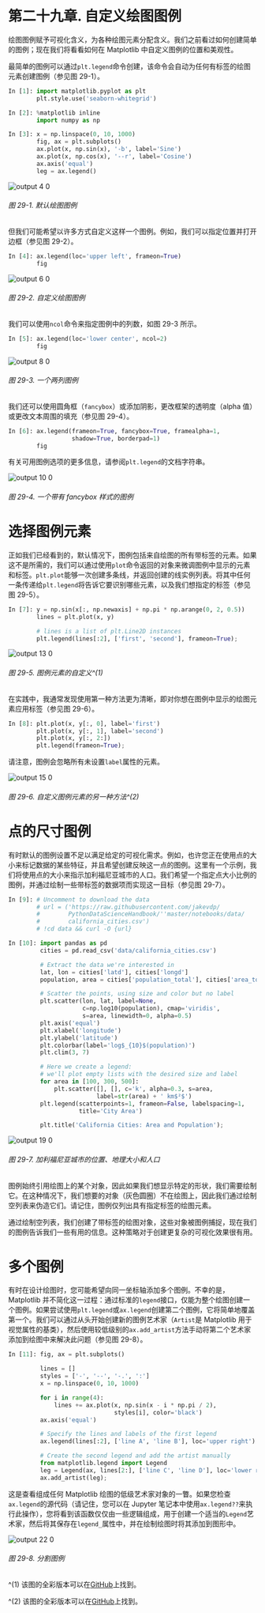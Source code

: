 # 第二十九章\. 自定义绘图图例

绘图图例赋予可视化含义，为各种绘图元素分配含义。我们之前看过如何创建简单的图例；现在我们将看看如何在 Matplotlib 中自定义图例的位置和美观性。

最简单的图例可以通过`plt.legend`命令创建，该命令会自动为任何有标签的绘图元素创建图例（参见图 29-1）。

```py
In [1]: import matplotlib.pyplot as plt
        plt.style.use('seaborn-whitegrid')
```

```py
In [2]: %matplotlib inline
        import numpy as np
```

```py
In [3]: x = np.linspace(0, 10, 1000)
        fig, ax = plt.subplots()
        ax.plot(x, np.sin(x), '-b', label='Sine')
        ax.plot(x, np.cos(x), '--r', label='Cosine')
        ax.axis('equal')
        leg = ax.legend()
```

![output 4 0](img/output_4_0.png)

###### 图 29-1\. 默认绘图图例

但我们可能希望以许多方式自定义这样一个图例。例如，我们可以指定位置并打开边框（参见图 29-2）。

```py
In [4]: ax.legend(loc='upper left', frameon=True)
        fig
```

![output 6 0](img/output_6_0.png)

###### 图 29-2\. 自定义绘图图例

我们可以使用`ncol`命令来指定图例中的列数，如图 29-3 所示。

```py
In [5]: ax.legend(loc='lower center', ncol=2)
        fig
```

![output 8 0](img/output_8_0.png)

###### 图 29-3\. 一个两列图例

我们还可以使用圆角框（`fancybox`）或添加阴影，更改框架的透明度（alpha 值）或更改文本周围的填充（参见图 29-4）。

```py
In [6]: ax.legend(frameon=True, fancybox=True, framealpha=1,
                  shadow=True, borderpad=1)
        fig
```

有关可用图例选项的更多信息，请参阅`plt.legend`的文档字符串。

![output 10 0](img/output_10_0.png)

###### 图 29-4\. 一个带有 fancybox 样式的图例

# 选择图例元素

正如我们已经看到的，默认情况下，图例包括来自绘图的所有带标签的元素。如果这不是所需的，我们可以通过使用`plot`命令返回的对象来微调图例中显示的元素和标签。`plt.plot`能够一次创建多条线，并返回创建的线实例列表。将其中任何一条传递给`plt.legend`将告诉它要识别哪些元素，以及我们想指定的标签（参见图 29-5）。

```py
In [7]: y = np.sin(x[:, np.newaxis] + np.pi * np.arange(0, 2, 0.5))
        lines = plt.plot(x, y)

        # lines is a list of plt.Line2D instances
        plt.legend(lines[:2], ['first', 'second'], frameon=True);
```

![output 13 0](img/output_13_0.png)

###### 图 29-5\. 图例元素的自定义^(1)

在实践中，我通常发现使用第一种方法更为清晰，即对你想在图例中显示的绘图元素应用标签（参见图 29-6）。

```py
In [8]: plt.plot(x, y[:, 0], label='first')
        plt.plot(x, y[:, 1], label='second')
        plt.plot(x, y[:, 2:])
        plt.legend(frameon=True);
```

请注意，图例会忽略所有未设置`label`属性的元素。

![output 15 0](img/output_15_0.png)

###### 图 29-6\. 自定义图例元素的另一种方法^(2)

# 点的尺寸图例

有时默认的图例设置不足以满足给定的可视化需求。例如，也许您正在使用点的大小来标记数据的某些特征，并且希望创建反映这一点的图例。这里有一个示例，我们将使用点的大小来指示加利福尼亚城市的人口。我们希望一个指定点大小比例的图例，并通过绘制一些带标签的数据项而实现这一目标（参见图 29-7）。

```py
In [9]: # Uncomment to download the data
        # url = ('https://raw.githubusercontent.com/jakevdp/
        #        PythonDataScienceHandbook/''master/notebooks/data/
        #        california_cities.csv')
        # !cd data && curl -O {url}
```

```py
In [10]: import pandas as pd
         cities = pd.read_csv('data/california_cities.csv')

         # Extract the data we're interested in
         lat, lon = cities['latd'], cities['longd']
         population, area = cities['population_total'], cities['area_total_km2']

         # Scatter the points, using size and color but no label
         plt.scatter(lon, lat, label=None,
                     c=np.log10(population), cmap='viridis',
                     s=area, linewidth=0, alpha=0.5)
         plt.axis('equal')
         plt.xlabel('longitude')
         plt.ylabel('latitude')
         plt.colorbar(label='log$_{10}$(population)')
         plt.clim(3, 7)

         # Here we create a legend:
         # we'll plot empty lists with the desired size and label
         for area in [100, 300, 500]:
             plt.scatter([], [], c='k', alpha=0.3, s=area,
                         label=str(area) + ' km$²$')
         plt.legend(scatterpoints=1, frameon=False, labelspacing=1,
                    title='City Area')

         plt.title('California Cities: Area and Population');
```

![output 19 0](img/output_19_0.png)

###### 图 29-7\. 加利福尼亚城市的位置、地理大小和人口

图例始终引用绘图上的某个对象，因此如果我们想显示特定的形状，我们需要绘制它。在这种情况下，我们想要的对象（灰色圆圈）不在绘图上，因此我们通过绘制空列表来伪造它们。请记住，图例仅列出具有指定标签的绘图元素。

通过绘制空列表，我们创建了带标签的绘图对象，这些对象被图例捕捉，现在我们的图例告诉我们一些有用的信息。这种策略对于创建更复杂的可视化效果很有用。

# 多个图例

有时在设计绘图时，您可能希望向同一坐标轴添加多个图例。不幸的是，Matplotlib 并不简化这一过程：通过标准的`legend`接口，仅能为整个绘图创建一个图例。如果尝试使用`plt.legend`或`ax.legend`创建第二个图例，它将简单地覆盖第一个。我们可以通过从头开始创建新的图例艺术家（`Artist`是 Matplotlib 用于视觉属性的基类），然后使用较低级别的`ax.add_artist`方法手动将第二个艺术家添加到绘图中来解决此问题（参见图 29-8）。

```py
In [11]: fig, ax = plt.subplots()

         lines = []
         styles = ['-', '--', '-.', ':']
         x = np.linspace(0, 10, 1000)

         for i in range(4):
             lines += ax.plot(x, np.sin(x - i * np.pi / 2),
                              styles[i], color='black')
         ax.axis('equal')

         # Specify the lines and labels of the first legend
         ax.legend(lines[:2], ['line A', 'line B'], loc='upper right')

         # Create the second legend and add the artist manually
         from matplotlib.legend import Legend
         leg = Legend(ax, lines[2:], ['line C', 'line D'], loc='lower right')
         ax.add_artist(leg);
```

这是查看组成任何 Matplotlib 绘图的低级艺术家对象的一瞥。如果您检查`ax.legend`的源代码（请记住，您可以在 Jupyter 笔记本中使用`ax.legend??`来执行此操作），您将看到该函数仅仅由一些逻辑组成，用于创建一个适当的`Legend`艺术家，然后将其保存在`legend_`属性中，并在绘制绘图时将其添加到图形中。

![output 22 0](img/output_22_0.png)

###### 图 29-8\. 分割图例

^(1) 该图的全彩版本可以在[GitHub](https://oreil.ly/PDSH_GitHub)上找到。

^(2) 该图的全彩版本可以在[GitHub](https://oreil.ly/PDSH_GitHub)上找到。
